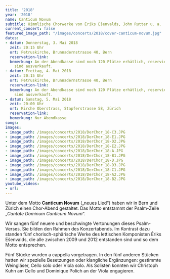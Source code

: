 ```yaml
---
title: '2018'
year: '2018'
name: Canticum Novum
subtitle: Himmlische Chorwerke von Ēriks Ešenvalds, John Rutter u. a.
current_concert: false
featured_image_path: "/images/concerts/2018/cover-canticum-novum.jpg"
dates:
- datum: Donnerstag, 3. Mai 2018
  zeit: 20:15 Uhr
  ort: Petruskirche, Brunnadernstrasse 40, Bern
  reservation-link: 
  bemerkung: An der Abendkasse sind noch 120 Plätze erhätlich, reservierte Plätze
    sind ausverkauft.
- datum: Freitag, 4. Mai 2018
  zeit: 20:15 Uhr
  ort: Petruskirche, Brunnadernstrasse 40, Bern
  reservation-link: 
  bemerkung: An der Abendkasse sind noch 120 Plätze erhätlich, reservierte Plätze
    sind ausverkauft.
- datum: Samstag, 5. Mai 2018
  zeit: 20:00 Uhr
  ort: Kirche Oberstrass, Stapferstrasse 58, Zürich
  reservation-link: 
  bemerkung: Nur Abendkasse
songs: 
images: 
- image_path: /images/concerts/2018/DerChor_18-C3.JPG
- image_path: /images/concerts/2018/DerChor_18-E1.JPG
- image_path: /images/concerts/2018/DerChor_18-D2.JPG
- image_path: /images/concerts/2018/DerChor_18-E2.JPG
- image_path: /images/concerts/2018/DerChor_18-A.JPG
- image_path: /images/concerts/2018/DerChor_18-B1.JPG
- image_path: /images/concerts/2018/DerChor_18-D.JPG
- image_path: /images/concerts/2018/DerChor_18-D3.JPG
- image_path: /images/concerts/2018/DerChor_18-C1.JPG
- image_path: /images/concerts/2018/DerChor_18-A2.JPG
- image_path: /images/concerts/2018/DerChor_18-B2.JPG
youtube_videos:
- url: 
---
```


Unter dem Motto **Canticum Novum**&nbsp;(„neues Lied“) haben wir in Bern und Z&uuml;rich einen Chor-Abend gestaltet. Das Motto entstammt der Psalm-Zeile „*Cantate Dominum Canticum Novum*“.

Wir sangen f&uuml;nf neuere und beschwingte Vertonungen dieses Psalm-Verses. Sie bilden den Rahmen des Konzertabends. Im Kontrast dazu standen f&uuml;nf chorisch-sph&auml;rische Werke des lettischen Komponisten Ēriks Ešenvalds, die alle zwischen 2009 und 2012 entstanden sind und so dem Motto entsprechen.

F&uuml;nf St&uuml;cke wurden a cappella vorgetragen. In den f&uuml;nf anderen St&uuml;cken hatten wir spezielle Besetzungen oder klangliche Erg&auml;nzungen: gestimmte Weingl&auml;ser, Cello solo oder Viola solo. Als Solisten konnten wir Christoph Kuhn am Cello und Dominique Polich an der Viola engagieren.